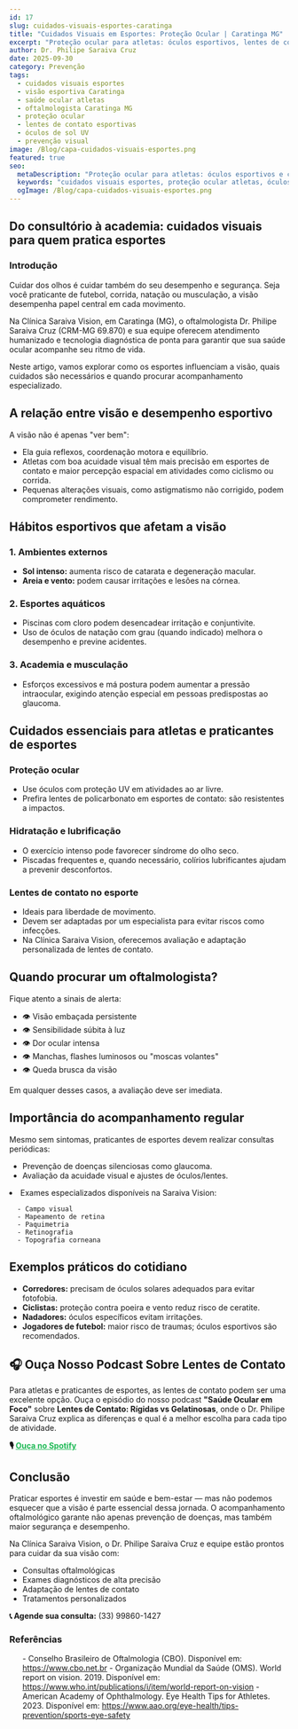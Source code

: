```yaml
---
id: 17
slug: cuidados-visuais-esportes-caratinga
title: "Cuidados Visuais em Esportes: Proteção Ocular | Caratinga MG"
excerpt: "Proteção ocular para atletas: óculos esportivos, lentes de contato e cuidados visuais. Dr. Philipe Saraiva orienta sobre prevenção de lesões em Caratinga, MG."
author: Dr. Philipe Saraiva Cruz
date: 2025-09-30
category: Prevenção
tags:
  - cuidados visuais esportes
  - visão esportiva Caratinga
  - saúde ocular atletas
  - oftalmologista Caratinga MG
  - proteção ocular
  - lentes de contato esportivas
  - óculos de sol UV
  - prevenção visual
image: /Blog/capa-cuidados-visuais-esportes.png
featured: true
seo:
  metaDescription: "Proteção ocular para atletas: óculos esportivos e cuidados visuais. Dr. Philipe Saraiva orienta sobre prevenção de lesões em Caratinga, MG."
  keywords: "cuidados visuais esportes, proteção ocular atletas, óculos esportivos, oftalmologista Caratinga"
  ogImage: /Blog/capa-cuidados-visuais-esportes.png
---
```


## Do consultório à academia: cuidados visuais para quem pratica esportes

### Introdução

Cuidar dos olhos é cuidar também do seu desempenho e segurança. Seja você praticante de futebol, corrida, natação ou musculação, a visão desempenha papel central em cada movimento.

Na Clínica Saraiva Vision, em Caratinga (MG), o oftalmologista Dr. Philipe Saraiva Cruz (CRM-MG 69.870) e sua equipe oferecem atendimento humanizado e tecnologia diagnóstica de ponta para garantir que sua saúde ocular acompanhe seu ritmo de vida.

Neste artigo, vamos explorar como os esportes influenciam a visão, quais cuidados são necessários e quando procurar acompanhamento especializado.

## A relação entre visão e desempenho esportivo

A visão não é apenas "ver bem":

  - Ela guia reflexos, coordenação motora e equilíbrio.
  - Atletas com boa acuidade visual têm mais precisão em esportes de contato e maior percepção espacial em atividades como ciclismo ou corrida.
  - Pequenas alterações visuais, como astigmatismo não corrigido, podem comprometer rendimento.

## Hábitos esportivos que afetam a visão

### 1. Ambientes externos

  - **Sol intenso:** aumenta risco de catarata e degeneração macular.
  - **Areia e vento:** podem causar irritações e lesões na córnea.

### 2. Esportes aquáticos

  - Piscinas com cloro podem desencadear irritação e conjuntivite.
  - Uso de óculos de natação com grau (quando indicado) melhora o desempenho e previne acidentes.

### 3. Academia e musculação

  - Esforços excessivos e má postura podem aumentar a pressão intraocular, exigindo atenção especial em pessoas predispostas ao glaucoma.

## Cuidados essenciais para atletas e praticantes de esportes

### Proteção ocular

  - Use óculos com proteção UV em atividades ao ar livre.
  - Prefira lentes de policarbonato em esportes de contato: são resistentes a impactos.

### Hidratação e lubrificação

  - O exercício intenso pode favorecer síndrome do olho seco.
  - Piscadas frequentes e, quando necessário, colírios lubrificantes ajudam a prevenir desconfortos.

### Lentes de contato no esporte

  - Ideais para liberdade de movimento.
  - Devem ser adaptadas por um especialista para evitar riscos como infecções.
  - Na Clínica Saraiva Vision, oferecemos avaliação e adaptação personalizada de lentes de contato.

## Quando procurar um oftalmologista?

Fique atento a sinais de alerta:

  - 👁️ Visão embaçada persistente
  - 👁️ Sensibilidade súbita à luz
  - 👁️ Dor ocular intensa
  - 👁️ Manchas, flashes luminosos ou "moscas volantes"
  - 👁️ Queda brusca da visão

Em qualquer desses casos, a avaliação deve ser imediata.

## Importância do acompanhamento regular

Mesmo sem sintomas, praticantes de esportes devem realizar consultas periódicas:

  - Prevenção de doenças silenciosas como glaucoma.
  - Avaliação da acuidade visual e ajustes de óculos/lentes.
  <li>Exames especializados disponíveis na Saraiva Vision:
    

      - Campo visual
      - Mapeamento de retina
      - Paquimetria
      - Retinografia
      - Topografia corneana
    

  </li>

## Exemplos práticos do cotidiano

  - **Corredores:** precisam de óculos solares adequados para evitar fotofobia.
  - **Ciclistas:** proteção contra poeira e vento reduz risco de ceratite.
  - **Nadadores:** óculos específicos evitam irritações.
  - **Jogadores de futebol:** maior risco de traumas; óculos esportivos são recomendados.

## 🎧 Ouça Nosso Podcast Sobre Lentes de Contato

Para atletas e praticantes de esportes, as lentes de contato podem ser uma excelente opção. Ouça o episódio do nosso podcast **"Saúde Ocular em Foco"** sobre **Lentes de Contato: Rígidas vs Gelatinosas**, onde o Dr. Philipe Saraiva Cruz explica as diferenças e qual é a melhor escolha para cada tipo de atividade.

**🎙️ <a href="https://creators.spotify.com/pod/profile/philipe-cruz/episodes/Sade-Ocular-em-Foco---Lentes-de-Contato-Rgidas-vs-Gelatinosas-e37iag0" target="_blank" rel="noopener noreferrer" style="color: #1DB954; text-decoration: underline;">Ouça no Spotify</a>**

## Conclusão

Praticar esportes é investir em saúde e bem-estar — mas não podemos esquecer que a visão é parte essencial dessa jornada. O acompanhamento oftalmológico garante não apenas prevenção de doenças, mas também maior segurança e desempenho.

Na Clínica Saraiva Vision, o Dr. Philipe Saraiva Cruz e equipe estão prontos para cuidar da sua visão com:

  - Consultas oftalmológicas
  - Exames diagnósticos de alta precisão
  - Adaptação de lentes de contato
  - Tratamentos personalizados

**📞 Agende sua consulta:** (33) 99860-1427

### Referências

<ol>
  - Conselho Brasileiro de Oftalmologia (CBO). Disponível em: <a href="https://www.cbo.net.br" target="_blank" rel="noopener noreferrer">https://www.cbo.net.br</a>
  - Organização Mundial da Saúde (OMS). World report on vision. 2019. Disponível em: <a href="https://www.who.int/publications/i/item/world-report-on-vision" target="_blank" rel="noopener noreferrer">https://www.who.int/publications/i/item/world-report-on-vision</a>
  - American Academy of Ophthalmology. Eye Health Tips for Athletes. 2023. Disponível em: <a href="https://www.aao.org/eye-health/tips-prevention/sports-eye-safety" target="_blank" rel="noopener noreferrer">https://www.aao.org/eye-health/tips-prevention/sports-eye-safety</a>
</ol>